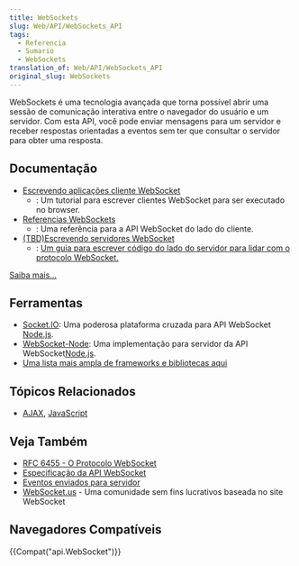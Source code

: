 ```yaml
---
title: WebSockets
slug: Web/API/WebSockets_API
tags:
  - Referencia
  - Sumario
  - WebSockets
translation_of: Web/API/WebSockets_API
original_slug: WebSockets
---
```

WebSockets é uma tecnologia avançada que torna possível abrir uma sessão de comunicação interativa entre o navegador do usuário e um servidor. Com esta API, você pode enviar mensagens para um servidor e receber respostas orientadas a eventos sem ter que consultar o servidor para obter uma resposta.

## Documentação

- [Escrevendo aplicações cliente WebSocket](/pt-BR/docs/WebSockets/Escrevendo_aplicacoes_cliente_WebSocket)
  - : Um tutorial para escrever clientes WebSocket para ser executado no browser.
- [Referencias WebSockets](/pt-BR/docs/WebSockets/WebSockets_reference)
  - : Uma referência para a API WebSocket do lado do cliente.
- [(TBD)Escrevendo servidores WebSocket](/pt-BR/docs/WebSockets/Writing_WebSocket_servers)
  - : [Um guia para escrever código do lado do servidor para lidar com o protocolo WebSocket.](/pt-BR/docs/WebSockets/Writing_WebSocket_servers)

[Saiba mais...](/pt-BR/docs/tag/WebSockets)

## Ferramentas

- [Socket.IO](http://socket.io): Uma poderosa plataforma cruzada para API WebSocket [Node.js](http://nodejs.org).
- [WebSocket-Node](https://github.com/Worlize/WebSocket-Node): Uma implementação para servidor da API WebSocket[Node.js](http://nodejs.org).
- [Uma lista mais ampla de frameworks e bibliotecas aqui](http://ajf.me/websocket/#libs)

## Tópicos Relacionados

- [AJAX](/pt-BR/docs/AJAX), [JavaScript](/pt-BR/docs/JavaScript)

## Veja Também

- [RFC 6455 - O Protocolo WebSocket](http://tools.ietf.org/html/rfc6455)
- [Especificação da API WebSocket](http://www.w3.org/TR/websockets/)
- [Eventos enviados para servidor](/pt-BR/docs/Server-sent_events)
- [WebSocket.us](http://websocket.us/) - Uma comunidade sem fins lucrativos baseada no site WebSocket

## Navegadores Compatíveis

{{Compat("api.WebSocket")}}
